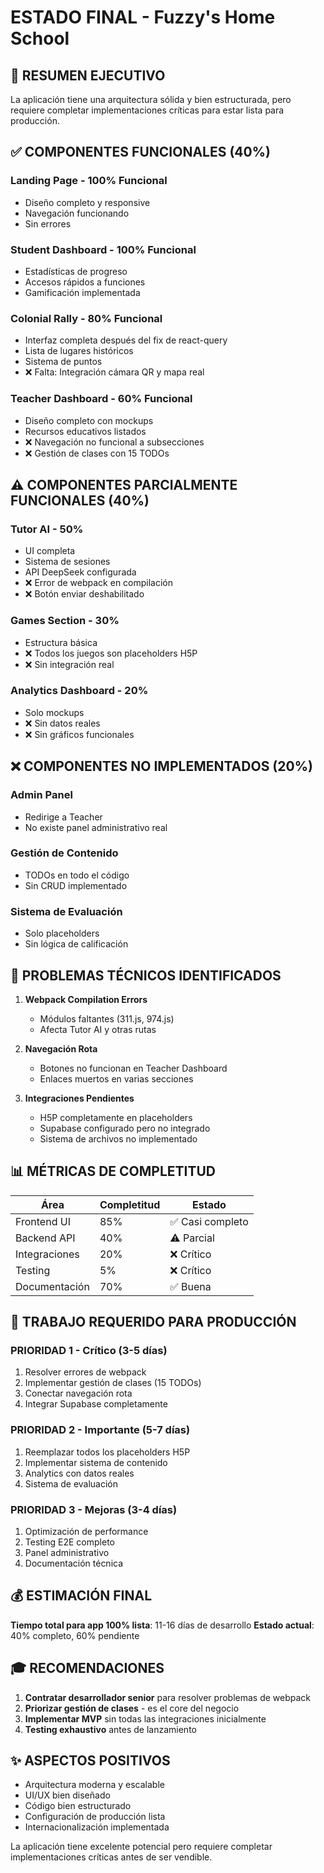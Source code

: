 # ESTADO FINAL - Fuzzy's Home School

## 🎯 RESUMEN EJECUTIVO

La aplicación tiene una arquitectura sólida y bien estructurada, pero requiere completar implementaciones críticas para estar lista para producción.

## ✅ COMPONENTES FUNCIONALES (40%)

### Landing Page - 100% Funcional
- Diseño completo y responsive
- Navegación funcionando
- Sin errores

### Student Dashboard - 100% Funcional
- Estadísticas de progreso
- Accesos rápidos a funciones
- Gamificación implementada

### Colonial Rally - 80% Funcional
- Interfaz completa después del fix de react-query
- Lista de lugares históricos
- Sistema de puntos
- ❌ Falta: Integración cámara QR y mapa real

### Teacher Dashboard - 60% Funcional
- Diseño completo con mockups
- Recursos educativos listados
- ❌ Navegación no funcional a subsecciones
- ❌ Gestión de clases con 15 TODOs

## ⚠️ COMPONENTES PARCIALMENTE FUNCIONALES (40%)

### Tutor AI - 50%
- UI completa
- Sistema de sesiones
- API DeepSeek configurada
- ❌ Error de webpack en compilación
- ❌ Botón enviar deshabilitado

### Games Section - 30%
- Estructura básica
- ❌ Todos los juegos son placeholders H5P
- ❌ Sin integración real

### Analytics Dashboard - 20%
- Solo mockups
- ❌ Sin datos reales
- ❌ Sin gráficos funcionales

## ❌ COMPONENTES NO IMPLEMENTADOS (20%)

### Admin Panel
- Redirige a Teacher
- No existe panel administrativo real

### Gestión de Contenido
- TODOs en todo el código
- Sin CRUD implementado

### Sistema de Evaluación
- Solo placeholders
- Sin lógica de calificación

## 🔧 PROBLEMAS TÉCNICOS IDENTIFICADOS

1. **Webpack Compilation Errors**
   - Módulos faltantes (311.js, 974.js)
   - Afecta Tutor AI y otras rutas

2. **Navegación Rota**
   - Botones no funcionan en Teacher Dashboard
   - Enlaces muertos en varias secciones

3. **Integraciones Pendientes**
   - H5P completamente en placeholders
   - Supabase configurado pero no integrado
   - Sistema de archivos no implementado

## 📊 MÉTRICAS DE COMPLETITUD

| Área | Completitud | Estado |
|------|------------|--------|
| Frontend UI | 85% | ✅ Casi completo |
| Backend API | 40% | ⚠️ Parcial |
| Integraciones | 20% | ❌ Crítico |
| Testing | 5% | ❌ Crítico |
| Documentación | 70% | ✅ Buena |

## 🚀 TRABAJO REQUERIDO PARA PRODUCCIÓN

### PRIORIDAD 1 - Crítico (3-5 días)
1. Resolver errores de webpack
2. Implementar gestión de clases (15 TODOs)
3. Conectar navegación rota
4. Integrar Supabase completamente

### PRIORIDAD 2 - Importante (5-7 días)
1. Reemplazar todos los placeholders H5P
2. Implementar sistema de contenido
3. Analytics con datos reales
4. Sistema de evaluación

### PRIORIDAD 3 - Mejoras (3-4 días)
1. Optimización de performance
2. Testing E2E completo
3. Panel administrativo
4. Documentación técnica

## 💰 ESTIMACIÓN FINAL

**Tiempo total para app 100% lista**: 11-16 días de desarrollo
**Estado actual**: 40% completo, 60% pendiente

## 🎓 RECOMENDACIONES

1. **Contratar desarrollador senior** para resolver problemas de webpack
2. **Priorizar gestión de clases** - es el core del negocio
3. **Implementar MVP** sin todas las integraciones inicialmente
4. **Testing exhaustivo** antes de lanzamiento

## ✨ ASPECTOS POSITIVOS

- Arquitectura moderna y escalable
- UI/UX bien diseñado
- Código bien estructurado
- Configuración de producción lista
- Internacionalización implementada

La aplicación tiene excelente potencial pero requiere completar implementaciones críticas antes de ser vendible.